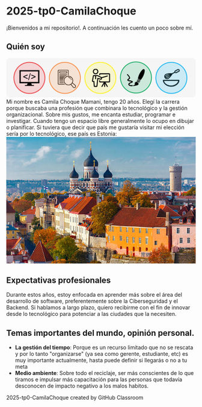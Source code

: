 # 2025-tp0-CamilaChoque
¡Bienvenidos a mi repositorio!. A continuación les cuento un poco sobre mí.

## Quién soy
![Aspecto que me identifican](sobreMI.png)
Mi nombre es Camila Choque Mamani, tengo 20 años. Elegí la carrera porque buscaba una profesión que combinara lo tecnológico y la gestión organizacional.
Sobre mis gustos, me encanta estudiar, programar e investigar. Cuando tengo un espacio libre generalmente lo ocupo en dibujar o planificar. Si tuviera que decir que país me gustaría visitar mi elección sería por lo tecnológico, ese país es Estonia:
![País, un lugar que me gustaría conocer](estonia.jpg)

## Expectativas profesionales
Durante estos años, estoy enfocada en aprender más sobre el área del desarrollo de software, preferentemente sobre la Ciberseguridad y el Backend.
Si hablamos a largo plazo, quiero recibirme con el fin de innovar desde lo tecnológico para potenciar a las ciudades que la necesiten.

## Temas importantes del mundo, opinión personal.
- **La gestión del tiempo**: Porque es un recurso limitado que no se rescata y por lo tanto "organizarse" (ya sea como gerente, estudiante, etc) es muy importante actualmente, hasta puede definir si llegarás o no a tu meta
- **Medio ambiente**: Sobre todo el reciclaje, ser más conscientes de lo que tiramos e impulsar más capacitación para las personas que todavía desconocen de impacto negativo a los malos habitos.

2025-tp0-CamilaChoque created by GitHub Classroom
